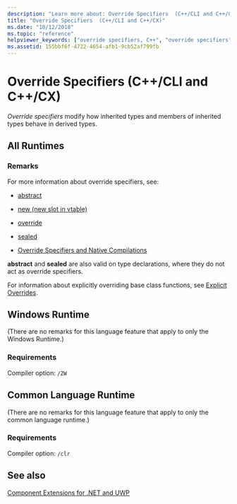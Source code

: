 ```yaml
---
description: "Learn more about: Override Specifiers  (C++/CLI and C++/CX)"
title: "Override Specifiers  (C++/CLI and C++/CX)"
ms.date: "10/12/2018"
ms.topic: "reference"
helpviewer_keywords: ["override specifiers, C++", "override specifiers"]
ms.assetid: 155bbf6f-4722-4654-afb1-9cb52af799fb
---
```

# Override Specifiers  (C++/CLI and C++/CX)

*Override specifiers* modify how inherited types and members of inherited types behave in derived types.

## All Runtimes

### Remarks

For more information about override specifiers, see:

- [abstract](abstract-cpp-component-extensions.md)

- [new (new slot in vtable)](new-new-slot-in-vtable-cpp-component-extensions.md)

- [override](override-cpp-component-extensions.md)

- [sealed](sealed-cpp-component-extensions.md)

- [Override Specifiers and Native Compilations](../dotnet/how-to-declare-override-specifiers-in-native-compilations-cpp-cli.md)

**abstract** and **sealed** are also valid on type declarations, where they do not act as override specifiers.

For information about explicitly overriding base class functions, see [Explicit Overrides](explicit-overrides-cpp-component-extensions.md).

## Windows Runtime

(There are no remarks for this language feature that apply to only the Windows Runtime.)

### Requirements

Compiler option: `/ZW`

## Common Language Runtime

(There are no remarks for this language feature that apply to only the common language runtime.)

### Requirements

Compiler option: `/clr`

## See also

[Component Extensions for .NET and UWP](component-extensions-for-runtime-platforms.md)

